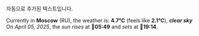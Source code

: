 
자동으로 추가된 텍스트입니다.

<!--START_SECTION:weather:moscow-->
Currently in **Moscow** (RU), the weather is: **4.7°C** (feels like **2.1°C**), ***clear sky***<br/>
On *April 05, 2025*, the *sun rises* at 🌅**05:49** and *sets* at 🌇**19:14**.
<!--END_SECTION:weather-->
